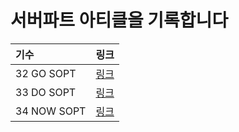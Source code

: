 # 서버파트 아티클을 기록합니다

| 기수 | 링크 |
|:----------|:----------|
| 32 GO SOPT    | [링크](https://devlyny.notion.site/684aef482ad343eba7c338f3869a8b85?v=b02706c1311f42c9b490aad36fe01877&pvs=4)|
| 33 DO SOPT | [링크](https://dosoptserver.notion.site/0632e9b2014346a18233475fc7356047?v=28c3389c73ec405ea86f6112976f4d97) | 
| 34 NOW SOPT   | [링크](https://sopt-official.notion.site/514b1d8571f34cdba2755e5145c08d82?pvs=4)  |
